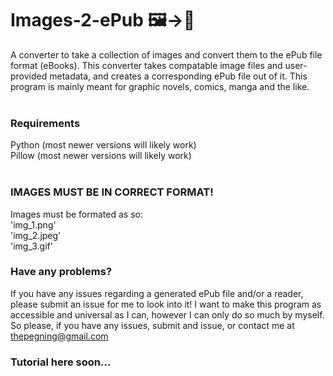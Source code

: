 # Images-2-ePub 🖼️->📘
A converter to take a collection of images and convert them to the ePub file format (eBooks). This converter takes compatable image files and user-provided metadata, and creates a corresponding ePub file out of it. This program is mainly meant for graphic novels, comics, manga and the like. 
<br/><br/>
### Requirements
  Python (most newer versions will likely work)
  <br/>
  Pillow (most newer versions will likely work)
<br/><br/>
### IMAGES MUST BE IN CORRECT FORMAT!
Images must be formated as so: <br/>
'img_1.png'<br/>
'img_2.jpeg'<br/>
'img_3.gif'<br/>

### Have any problems?<br/>
If you have any issues regarding a generated ePub file and/or a reader, please submit an issue for me to look into it! I want to make this program as accessible and universal as I can, however I can only do so much by myself. So please, if you have any issues, submit and issue, or contact me at thepegning@gmail.com

### Tutorial here soon...

